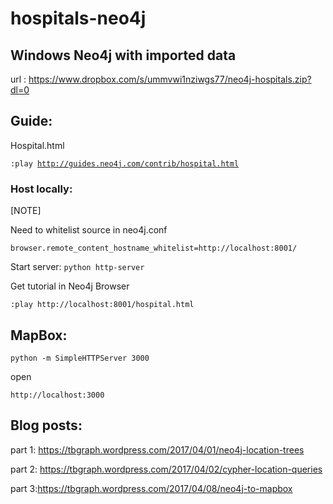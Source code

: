 # hospitals-neo4j

## Windows Neo4j with imported data

url : https://www.dropbox.com/s/ummvwi1nziwgs77/neo4j-hospitals.zip?dl=0

## Guide:

Hospital.html

<code>:play http://guides.neo4j.com/contrib/hospital.html</code>

### Host locally:
[NOTE]

Need to whitelist source in neo4j.conf


`browser.remote_content_hostname_whitelist=http://localhost:8001/`

Start server:
`python http-server`

Get tutorial in Neo4j Browser

`:play http://localhost:8001/hospital.html`
## MapBox:

`python -m SimpleHTTPServer 3000`

open 

`http://localhost:3000`


## Blog posts:

part 1: https://tbgraph.wordpress.com/2017/04/01/neo4j-location-trees

part 2: https://tbgraph.wordpress.com/2017/04/02/cypher-location-queries

part 3:https://tbgraph.wordpress.com/2017/04/08/neo4j-to-mapbox
